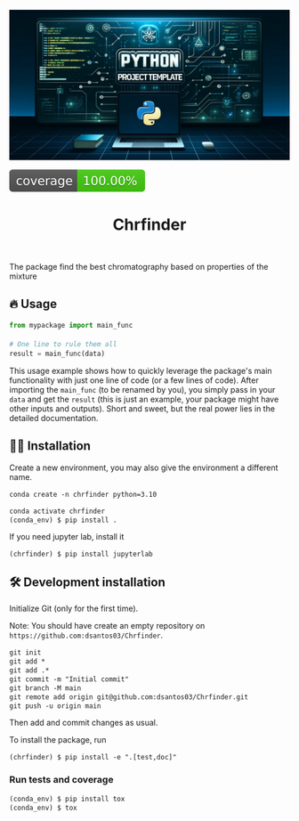 ![Project Logo](assets/banner.png)

![Coverage Status](assets/coverage-badge.svg)

<h1 align="center">
Chrfinder
</h1>

<br>


The package find the best chromatography based on properties of the mixture

## 🔥 Usage

```python
from mypackage import main_func

# One line to rule them all
result = main_func(data)
```

This usage example shows how to quickly leverage the package's main functionality with just one line of code (or a few lines of code). 
After importing the `main_func` (to be renamed by you), you simply pass in your `data` and get the `result` (this is just an example, your package might have other inputs and outputs). 
Short and sweet, but the real power lies in the detailed documentation.

## 👩‍💻 Installation

Create a new environment, you may also give the environment a different name. 

```
conda create -n chrfinder python=3.10 
```

```
conda activate chrfinder
(conda_env) $ pip install .
```

If you need jupyter lab, install it 

```
(chrfinder) $ pip install jupyterlab
```


## 🛠️ Development installation

Initialize Git (only for the first time). 

Note: You should have create an empty repository on `https://github.com:dsantos03/Chrfinder`.

```
git init
git add * 
git add .*
git commit -m "Initial commit" 
git branch -M main
git remote add origin git@github.com:dsantos03/Chrfinder.git 
git push -u origin main
```

Then add and commit changes as usual. 

To install the package, run

```
(chrfinder) $ pip install -e ".[test,doc]"
```

### Run tests and coverage

```
(conda_env) $ pip install tox
(conda_env) $ tox
```



